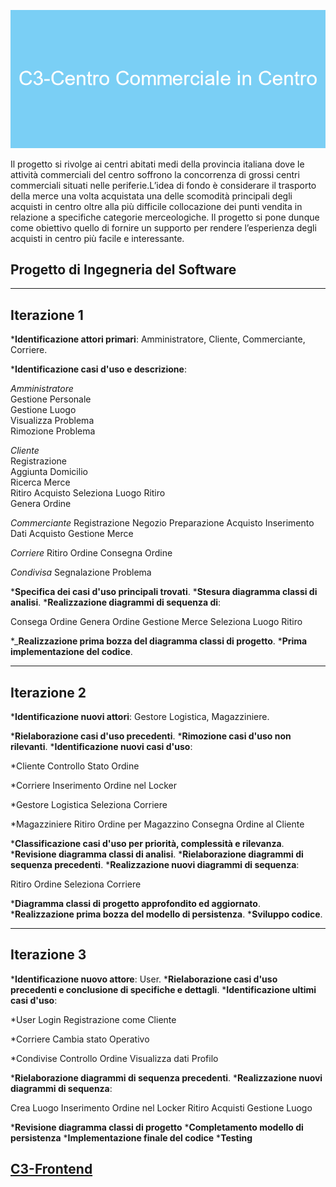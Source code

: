 ![C3](C3-Centro_Commerciale_in_Centro.png)

Il progetto si rivolge ai centri abitati medi della provincia italiana dove le attività commerciali del centro soffrono la concorrenza di grossi centri commerciali situati nelle periferie.L’idea di fondo è considerare il trasporto della merce una volta acquistata una delle scomodità principali degli acquisti in centro oltre alla più difficile collocazione dei punti vendita in relazione a specifiche categorie merceologiche.
Il progetto si pone dunque come obiettivo quello di fornire un supporto per rendere l’esperienza degli acquisti in centro più facile e interessante.

## Progetto di Ingegneria del Software

---

## Iterazione 1

*__Identificazione attori primari__: Amministratore, Cliente, Commerciante, Corriere.

*__Identificazione casi d'uso e descrizione__:

  *Amministratore*  
    Gestione Personale  
    Gestione Luogo  
    Visualizza Problema  
    Rimozione Problema

  *Cliente*  
    Registrazione  
    Aggiunta Domicilio  
    Ricerca Merce  
    Ritiro Acquisto
    Seleziona Luogo Ritiro  
    Genera Ordine  

  *Commerciante*
    Registrazione Negozio
    Preparazione Acquisto
    Inserimento Dati Acquisto
    Gestione Merce 

  *Corriere*
    Ritiro Ordine
    Consegna Ordine

  *Condivisa*
    Segnalazione Problema

*__Specifica dei casi d'uso principali trovati__.
*__Stesura diagramma classi di analisi__.
*__Realizzazione diagrammi di sequenza di__:

   Consega Ordine
   Genera Ordine
   Gestione Merce
   Seleziona Luogo Ritiro

*___Realizzazione prima bozza del diagramma classi di progetto__.
*__Prima implementazione del codice__.

---

## Iterazione 2 

*__Identificazione nuovi attori__: Gestore Logistica, Magazziniere.

*__Rielaborazione casi d'uso precedenti__.
*__Rimozione casi d'uso non rilevanti__.
*__Identificazione nuovi casi d'uso__:

  *Cliente
    Controllo Stato Ordine

  *Corriere
    Inserimento Ordine nel Locker

  *Gestore Logistica
    Seleziona Corriere

  *Magazziniere
    Ritiro Ordine per Magazzino
    Consegna Ordine al Cliente

*__Classificazione casi d'uso per priorità, complessità e rilevanza__.
*__Revisione diagramma classi di analisi__.
*__Rielaborazione diagrammi di sequenza precedenti__.
*__Realizzazione nuovi diagrammi di sequenza__:

   Ritiro Ordine
   Seleziona Corriere

*__Diagramma classi di progetto approfondito ed aggiornato__.
*__Realizzazione prima bozza del modello di persistenza__.
*__Sviluppo codice__.

---

## Iterazione 3

*__Identificazione nuovo attore__: User.
*__Rielaborazione casi d'uso precedenti e conclusione di specifiche e dettagli__.
*__Identificazione ultimi casi d'uso__:

  *User
    Login
    Registrazione come Cliente

  *Corriere
    Cambia stato Operativo

  *Condivise
    Controllo Ordine
    Visualizza dati Profilo

*__Rielaborazione diagrammi di sequenza precedenti__.
*__Realizzazione nuovi diagrammi di sequenza__:

   Crea Luogo
   Inserimento Ordine nel Locker
   Ritiro Acquisti
   Gestione Luogo

*__Revisione diagramma classi di progetto__
*__Completamento modello di persistenza__
*__Implementazione finale del codice__
*__Testing__

[C3-Frontend](https://github.com/nicolas-cotichini/c3-pwa.git)
---
